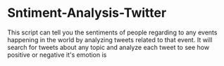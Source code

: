 # Sntiment-Analysis-Twitter
This script can tell you the sentiments of people regarding to any events happening in the world by analyzing tweets related to that event. It will search for tweets about any topic and analyze each tweet to see how positive or negative it's emotion is
